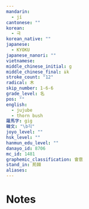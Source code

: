 ```yaml
---
mandarin:
  - jí
cantonese: ""
korean:
  - 극
korean_native: ""
japanese:
  - KYOKU
japanese_nanori: ""
vietnamese:
middle_chinese_initial: g
middle_chinese_final: ɨk
stroke_count: "12"
radical: 木
skip_number: 1-6-6
grade_level: 名
pos: ""
english:
  - jujube
  - thorn bush
羅馬字: gig
韓文: "\b긱"
joyo_level: ""
hsk_level: ""
hanmun_edu_level: ""
danayo_id: 8706
mc_id: 1481
graphemic_classification: 會意
stand_in: 荊棘
aliases:
---
```


# Notes
